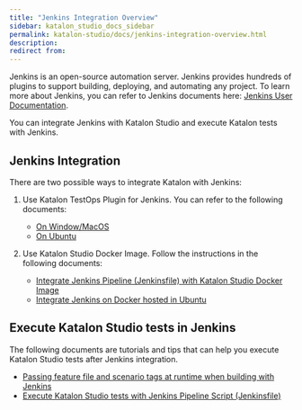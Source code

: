 ```yaml
---
title: "Jenkins Integration Overview"
sidebar: katalon_studio_docs_sidebar
permalink: katalon-studio/docs/jenkins-integration-overview.html 
description: 
redirect from: 
---
```


Jenkins is an open-source automation server. Jenkins provides hundreds of plugins to support building, deploying, and automating any project. To learn more about Jenkins, you can refer to Jenkins documents here: [Jenkins User Documentation](https://www.jenkins.io/doc/). 

You can integrate Jenkins with Katalon Studio and execute Katalon tests with Jenkins.

## Jenkins Integration

There are two possible ways to integrate Katalon with Jenkins:

1. Use Katalon TestOps Plugin for Jenkins. You can refer to the following documents:

   - [On Window/MacOS](https://docs.katalon.com/katalon-studio/docs/katalon-plugin-jenkins-window-macOS.html)
   - [On Ubuntu](https://docs.katalon.com/katalon-studio/docs/jenkins-plugin-ubuntu.html)

2. Use Katalon Studio Docker Image. Follow the instructions in the following documents:

    - [Integrate Jenkins Pipeline (Jenkinsfile) with Katalon Studio Docker Image](https://docs.katalon.com/katalon-studio/docs/jenkins-pipeline-docker.html)
    - [Integrate Jenkins on Docker hosted in Ubuntu](https://docs.katalon.com/katalon-studio/docs/jenkins-docker-ubuntu.html#install-plugins)
  
## Execute Katalon Studio tests in Jenkins

The following documents are tutorials and tips that can help you execute Katalon Studio tests after Jenkins integration.

- [Passing feature file and scenario tags at runtime when building with Jenkins](https://docs.katalon.com/katalon-studio/how-to-guides/jenkins-tags-runtime.html#create-global-variables)
- [Execute Katalon Studio tests with Jenkins Pipeline Script (Jenkinsfile)](https://docs.katalon.com/katalon-studio/docs/execute-katalon-tests-with-jenkins-pipeline-script.html)
